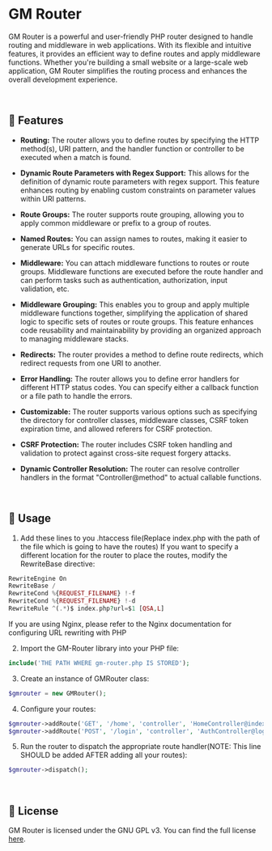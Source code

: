 # GM Router
GM Router is a powerful and user-friendly PHP router designed to handle routing and middleware in web applications. With its flexible and intuitive features, it provides an efficient way to define routes and apply middleware functions. Whether you're building a small website or a large-scale web application, GM Router simplifies the routing process and enhances the overall development experience.

<br>

## 🌟 Features
- **Routing:** The router allows you to define routes by specifying the HTTP method(s), URI pattern, and the handler function or controller to be executed when a match is found.

- **Dynamic Route Parameters with Regex Support:** This allows for the definition of dynamic route parameters with regex support. This feature enhances routing by enabling custom constraints on parameter values within URI patterns.

- **Route Groups:** The router supports route grouping, allowing you to apply common middleware or prefix to a group of routes.

- **Named Routes:** You can assign names to routes, making it easier to generate URLs for specific routes.

- **Middleware:** You can attach middleware functions to routes or route groups. Middleware functions are executed before the route handler and can perform tasks such as authentication, authorization, input validation, etc.

- **Middleware Grouping:** This enables you to group and apply multiple middleware functions together, simplifying the application of shared logic to specific sets of routes or route groups. This feature enhances code reusability and maintainability by providing an organized approach to managing middleware stacks.

- **Redirects:** The router provides a method to define route redirects, which redirect requests from one URI to another.

- **Error Handling:** The router allows you to define error handlers for different HTTP status codes. You can specify either a callback function or a file path to handle the errors.

- **Customizable:** The router supports various options such as specifying the directory for controller classes, middleware classes, CSRF token expiration time, and allowed referers for CSRF protection.

- **CSRF Protection:** The router includes CSRF token handling and validation to protect against cross-site request forgery attacks.

- **Dynamic Controller Resolution:** The router can resolve controller handlers in the format "Controller@method" to actual callable functions.

<br>

## 📘 Usage
1. Add these lines to you .htaccess file(Replace index.php with the path of the file which is going to have the routes) If you want to specify a different location for the router to place the routes, modify the RewriteBase directive:
```php
RewriteEngine On
RewriteBase /
RewriteCond %{REQUEST_FILENAME} !-f
RewriteCond %{REQUEST_FILENAME} !-d
RewriteRule ^(.*)$ index.php?url=$1 [QSA,L]
```
If you are using Nginx, please refer to the Nginx documentation for configuring URL rewriting with PHP


2. Import the GM-Router library into your PHP file:
```php
include('THE PATH WHERE gm-router.php IS STORED');
```

3. Create an instance of GMRouter class:
```php
$gmrouter = new GMRouter();
```

4. Configure your routes:
```php
$gmrouter->addRoute('GET', '/home', 'controller', 'HomeController@index');
$gmrouter->addRoute('POST', '/login', 'controller', 'AuthController@login');
```

5. Run the router to dispatch the appropriate route handler(NOTE: This line SHOULD be added AFTER adding all your routes):
```php
$gmrouter->dispatch();
```

<br>

## 📄 License
GM Router is licensed under the GNU GPL v3. You can find the full license [here](https://github.com/gamemaster123356/GM-Router/blob/main/LICENSE).
